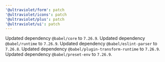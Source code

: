 ```yaml
---
'@ultraviolet/form': patch
'@ultraviolet/icons': patch
'@ultraviolet/plus': patch
'@ultraviolet/ui': patch
---
```


Updated dependency `@babel/core` to `7.26.9`.
Updated dependency `@babel/runtime` to `7.26.9`.
Updated dependency `@babel/eslint-parser` to `7.26.8`.
Updated dependency `@babel/plugin-transform-runtime` to `7.26.9`.
Updated dependency `@babel/preset-env` to `7.26.9`.
